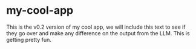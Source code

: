 # my-cool-app

This is the v0.2 version of my cool app, we will include this text to see if they go over and make any difference on the output from the LLM. This is getting pretty fun.
